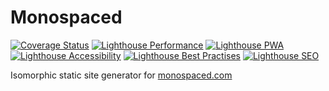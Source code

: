 # Monospaced

[![Coverage Status](https://coveralls.io/repos/github/monospaced/monospaced.com/badge.svg?branch=master)](https://coveralls.io/github/monospaced/monospaced.com?branch=master) [![Lighthouse Performance](https://img.shields.io/badge/dynamic/json.svg?label=performance&url=https%3A%2F%2Fmonospaced.com%2Flighthouse.report.json&query=reportCategories[0].score&colorB=%23007ec6&suffix=%)](https://monospaced.com/lighthouse.report.html) [![Lighthouse PWA](https://img.shields.io/badge/dynamic/json.svg?label=pwa&url=https%3A%2F%2Fmonospaced.com%2Flighthouse.report.json&query=reportCategories[1].score&colorB=%23007ec6&suffix=%)](https://monospaced.com/lighthouse.report.html#pwa) [![Lighthouse Accessibility](https://img.shields.io/badge/dynamic/json.svg?label=accessibility&url=https%3A%2F%2Fmonospaced.com%2Flighthouse.report.json&query=reportCategories[2].score&colorB=%23007ec6&suffix=%)](https://monospaced.com/lighthouse.report.html#accessibility) [![Lighthouse Best Practises](https://img.shields.io/badge/dynamic/json.svg?label=best%20practises&url=https%3A%2F%2Fmonospaced.com%2Flighthouse.report.json&query=reportCategories[3].score&colorB=%23007ec6&suffix=%)](https://monospaced.com/lighthouse.report.html#best-practices) [![Lighthouse SEO](https://img.shields.io/badge/dynamic/json.svg?label=seo&url=https%3A%2F%2Fmonospaced.com%2Flighthouse.report.json&query=reportCategories[4].score&colorB=%23007ec6&suffix=%)](https://monospaced.com/lighthouse.report.html#seo)

Isomorphic static site generator for [monospaced.com](https://monospaced.com)
